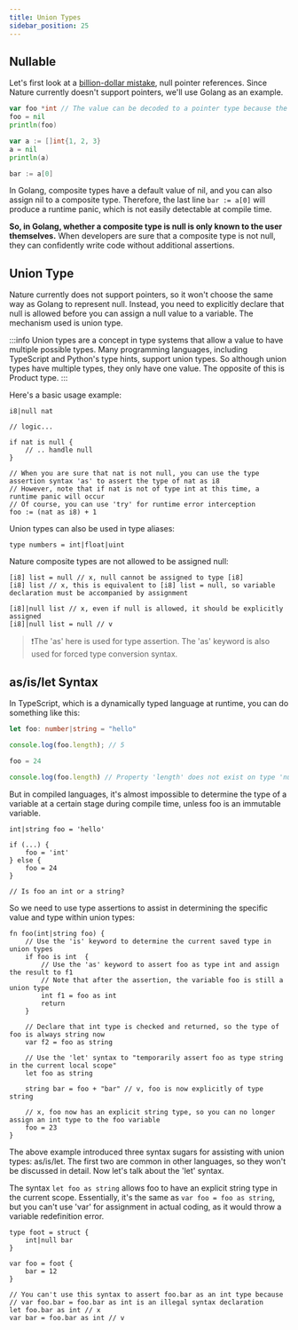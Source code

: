 ```yaml
---
title: Union Types
sidebar_position: 25
---
```


## Nullable

Let's first look at a [billion-dollar mistake](https://hinchman-amanda.medium.com/null-pointer-references-the-billion-dollar-mistake-1e616534d485), null pointer references. Since Nature currently doesn't support pointers, we'll use Golang as an example.

```go
var foo *int // The value can be decoded to a pointer type because the pointer type can express the meaning of nil
foo = nil
println(foo)

var a := []int{1, 2, 3}
a = nil
println(a)

bar := a[0]
```

In Golang, composite types have a default value of nil, and you can also assign nil to a composite type. Therefore, the last line `bar := a[0]` will produce a runtime panic, which is not easily detectable at compile time.

**So, in Golang, whether a composite type is null is only known to the user themselves.** When developers are sure that a composite type is not null, they can confidently write code without additional assertions.

## Union Type

Nature currently does not support pointers, so it won't choose the same way as Golang to represent null. Instead, you need to explicitly declare that null is allowed before you can assign a null value to a variable. The mechanism used is union type.

:::info
Union types are a concept in type systems that allow a value to have multiple possible types. Many programming languages, including TypeScript and Python's type hints, support union types. So although union types have multiple types, they only have one value. The opposite of this is Product type.
:::

Here's a basic usage example:

```nature
i8|null nat

// logic...

if nat is null {
	// .. handle null
}

// When you are sure that nat is not null, you can use the type assertion syntax 'as' to assert the type of nat as i8
// However, note that if nat is not of type int at this time, a runtime panic will occur
// Of course, you can use 'try' for runtime error interception
foo := (nat as i8) + 1
```

Union types can also be used in type aliases:

```nature
type numbers = int|float|uint
```

Nature composite types are not allowed to be assigned null:

```nature
[i8] list = null // x, null cannot be assigned to type [i8]
[i8] list // x, this is equivalent to [i8] list = null, so variable declaration must be accompanied by assignment

[i8]|null list // x, even if null is allowed, it should be explicitly assigned
[i8]|null list = null // v
```

> ❗️The 'as' here is used for type assertion. The 'as' keyword is also used for forced type conversion syntax.

## as/is/let Syntax

In TypeScript, which is a dynamically typed language at runtime, you can do something like this:

```ts
let foo: number|string = "hello"

console.log(foo.length); // 5

foo = 24

console.log(foo.length) // Property 'length' does not exist on type 'number'.
```

But in compiled languages, it's almost impossible to determine the type of a variable at a certain stage during compile time, unless foo is an immutable variable.

```nature
int|string foo = 'hello'

if (...) {
	foo = 'int'
} else {
	foo = 24
}

// Is foo an int or a string?
```

So we need to use type assertions to assist in determining the specific value and type within union types:

```nature
fn foo(int|string foo) {
	// Use the 'is' keyword to determine the current saved type in union types
	if foo is int  {
		// Use the 'as' keyword to assert foo as type int and assign the result to f1
		// Note that after the assertion, the variable foo is still a union type
		int f1 = foo as int 
		return
	}

	// Declare that int type is checked and returned, so the type of foo is always string now
	var f2 = foo as string

	// Use the 'let' syntax to "temporarily assert foo as type string in the current local scope"
	let foo as string 

	string bar = foo + "bar" // v, foo is now explicitly of type string

	// x, foo now has an explicit string type, so you can no longer assign an int type to the foo variable
	foo = 23 
}
```

The above example introduced three syntax sugars for assisting with union types: as/is/let. The first two are common in other languages, so they won't be discussed in detail. Now let's talk about the 'let' syntax.

The syntax `let foo as string` allows foo to have an explicit string type in the current scope. Essentially, it's the same as `var foo = foo as string`, but you can't use 'var' for assignment in actual coding, as it would throw a variable redefinition error.

```nature
type foot = struct {
	int|null bar
}

var foo = foot {
	bar = 12
}

// You can't use this syntax to assert foo.bar as an int type because
// var foo.bar = foo.bar as int is an illegal syntax declaration
let foo.bar as int // x
var bar = foo.bar as int // v
```